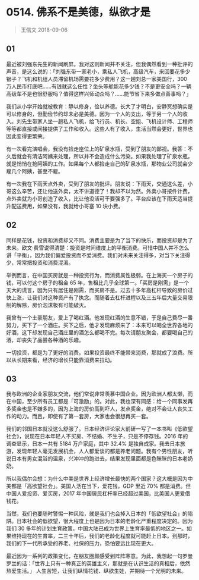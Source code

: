 # 0514. 佛系不是美德，纵欲才是
> 王信文
2018-09-06

## 01

最近被刘强东先生的新闻刷屏。我对这则新闻并不关注，但我偶然看到一种批评的声音，是这么说的：「刘强东带一家老小，乘私人飞机，高级汽车，来回要花多少银子？飞机和机组人员滞留机场需要花多少费用？这一趟刘总一家美国行，300 万人民币打底吧……有钱就这么任性？坐头等舱能花多少钱？不是更安全吗？一辆高级车不是也很舒服吗？值得这样兴师动众吗？……能节省下来多做点善事吗？」

我们从小学开始就被教育：静以修身，俭以养德。长大了才明白，安静冥想确实是可以修身的，但勤俭节约却未必是美德。因为一个人的支出，等于另一个人的收入。刘先生带家人坐一趟私人飞机，给飞行员、机长、空姐、飞机设计师、工程师等等都直接或间接提供了工作和收入。这些人有了收入，生活当然会更好，世界也因此变得更繁荣。

有一次看完演唱会，我没有捡走座位上的矿泉水瓶，受到了朋友的鄙视。我答：不久后就会有清洁阿姨来处理，所以并不会造成什么污染。如果我处理了矿泉水瓶，就是悄悄在抢阿姨的工作。如果每个人都捡走自己的矿泉水瓶，那物业公司就会少雇几个阿姨，甚至不雇。

有一次我在下雨天点外卖，受到了朋友的批评。朋友说：下雨天，交通这么差，小哥这么辛苦，还让他送外卖，太不讲道德了！我却不以为然。外卖小哥按件计费，点外卖就为小哥创造了收入，比让他没活可干要强多了。平台应该在下雨天适当提升配送费用，如果没有，我就给小哥塞 10 块小费。

## 02

同样是花钱，投资和消费却又不同。消费主要是为了当下的快乐，而投资却是为了未来。欧文·费雪说得清楚：投资是时间维度上的平衡消费。可惜中国人并不怎么讲「平衡」，因为我们偏爱投资而不爱消费。我们对未来关注得多，对当下关注得少，常常把投资和消费混淆。

举例而言，在中国买房就是一种投资行为，而消费属性极弱。在上海买一个房子的钱，可以付这个房子的租金 65 年，售租比几乎全球第一。「买房是刚需」是一个天大的谎言，因为只有居住是刚需，而买房不是。过去十多年高杠杆导致的房价过快上涨，让我们对这种资产有了执念。而随着去杠杆进程以及三五年后大量交易限制的解除，房价泡沫极有可能破灭。

我曾有一个土豪朋友，爱上了喝红酒。他发现红酒的生意不错，于是自己费尽一番努力，买下了一个酒庄。买下之后，他才发现麻烦来了：本来可以喝全世界各地的好酒，这下却发现自己酒庄里的酒怎么都喝不完。每次请朋友聚会，都要喝自己的酒，却丧失了品尝各种酒的乐趣。

一切投资，都是为了更好的消费。如果投资最终不能带来消费，那就成了浪费。所以从长期来看，经济的增长只能靠消费来拉动。

## 03

我与欧洲的企业家朋友交流，他们常说非常羡慕中国企业。因为欧洲人都太懒，而在中国，至少所有员工都是「可激励」的。对此，我也深有同感：给一个同事发再多奖金也是不嫌多的，因为上海的房价高到吓人，发点奖金，绝对不会让人丧失工作的动力。而且，即使有了第一套房，大家也会很想再买一套。

我们的邻国日本就没这么舒服了。日本经济评论家大前研一写了一本书叫《低欲望社会》，说现在日本年轻人不买房、不结婚、不生子，只是不停存钱。2016 年的调查显示，日本一共有 5184 万户家庭，其中 32.4% 是独自成家。我去日本旅游，发现年轻人毫无发展机会，人人都爱谈的都是养老问题。我有个男性朋友，听说日本有男女混浴的温泉，兴冲冲的跑进去，结果发现里面都是色眯眯的日本老奶奶。

所以我偶尔会想：为什么中美是世界上经济增长最快的两个国家？这大概是因为中美都是「高欲望社会」。美国人活在当下，爱花钱，GDP 里近 70% 都是消费。但中国人爱投资、爱买房，2017 年中国居民杠杆率已经超过美国，比美国人更爱借钱花。

当然，我们也要随时警惕一种风险，就是我们也会掉入日本的「低欲望社会」的陷阱。日本社会的低欲望，很大程度上也是因为日本的老龄化严重程度决定的。因为我们 30 多年的计划生育政策，中国大陆已成为世界上生育率最低的地区之一。如果维持现在的生育率，二三十年后，我们的老龄化程度就可能赶上日本。到那时，我们的下一代所承受的养老、社保的压力，恐怕要远比现在更大。

最近因为一系列的政策变化，在朋友圈颇感受到阵阵寒意。为此，我想起一句罗曼罗兰的话：「世界上只有一种真正的英雄主义，那就是在认识生活的真相后，依然热爱生活。」 人生苦短，让我们纵情花钱、纵欲生娃，并期待一个光明的未来。

